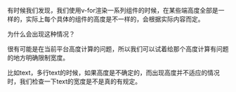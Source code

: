 有时候我们发现，我们使用v-for渲染一系列组件的时候，在某些端高度全部是一样的，实际上每个具体的组件的高度是不一样的，会根据实际内容而定。

为什么会出现这种情况？

很有可能是在当前平台高度计算的问题，所以我们可以试着给那个高度计算有问题的地方明确限制宽度。

比如text，多行text的时候，如果高度是不确定的，而出现高度并不适应的情况时，我们检查一下text的宽度是不是真的有规定。

